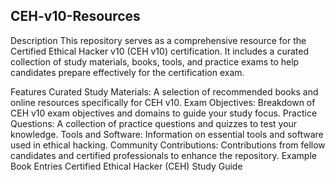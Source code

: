 CEH-v10-Resources
----
Description
This repository serves as a comprehensive resource for the Certified Ethical Hacker v10 (CEH v10) certification. It includes a curated collection of study materials, books, tools, and practice exams to help candidates prepare effectively for the certification exam.

Features
Curated Study Materials: A selection of recommended books and online resources specifically for CEH v10.
Exam Objectives: Breakdown of CEH v10 exam objectives and domains to guide your study focus.
Practice Questions: A collection of practice questions and quizzes to test your knowledge.
Tools and Software: Information on essential tools and software used in ethical hacking.
Community Contributions: Contributions from fellow candidates and certified professionals to enhance the repository.
Example Book Entries
Certified Ethical Hacker (CEH) Study Guide

